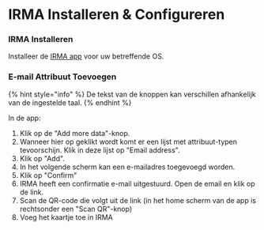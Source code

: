 # IRMA Installeren & Configureren

### IRMA Installeren

Installeer de [IRMA app](https://irma.app/) voor uw betreffende OS.

### E-mail Attribuut Toevoegen

{% hint style="info" %}
De tekst van de knoppen kan verschillen afhankelijk van de ingestelde taal.
{% endhint %}

In de app:

1. Klik op de "Add more data"-knop. 
2. Wanneer hier op geklikt wordt komt er een lijst met attribuut-typen tevoorschijn. Klik in deze lijst op "Email address". 
3. Klik op "Add". 
4. In het volgende scherm kan een e-mailadres toegevoegd worden.
5. Klik op "Confirm"
6. IRMA heeft een confirmatie e-mail uitgestuurd. Open de email en klik op de link.
7. Scan de QR-code die volgt uit de link \(in het home scherm van de app is rechtsonder een "Scan QR"-knop\)
8. Voeg het kaartje toe in IRMA



